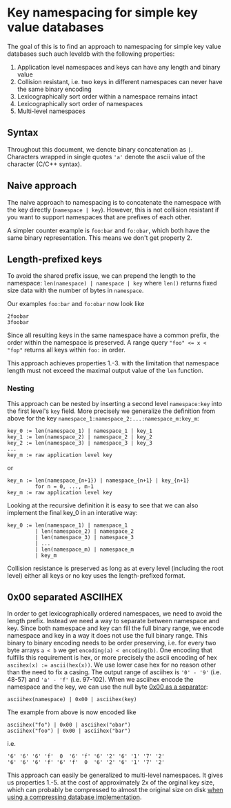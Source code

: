 # Key namespacing for simple key value databases

The goal of this is to find an approach to namespacing for simple key value
databases such auch leveldb with the following properties:

1. Application level namespaces and keys can have any length and binary value
2. Collision resistant, i.e. two keys in different namespaces can never have the
   same binary encoding
3. Lexicographically sort order within a namespace remains intact
4. Lexicographically sort order of namespaces
5. Multi-level namespaces

## Syntax

Throughout this document, we denote binary concatenation as `|`. Characters
wrapped in single quotes `'a'` denote the ascii value of the character (C/C++
syntax).

## Naive approach

The naive approach to namespacing is to concatenate the namespace with the key
directly (`namespace | key`). However, this is not collision resistant if you
want to support namespaces that are prefixes of each other.

A simpler counter example is `foo:bar` and `fo:obar`, which both have the same
binary representation. This means we don't get property 2.

## Length-prefixed keys

To avoid the shared prefix issue, we can prepend the length to the namespace:
`len(namespace) | namespace | key` where `len()` returns fixed size data with
the number of bytes in `namespace`.

Our examples `foo:bar` and `fo:obar` now look like

```
2foobar
3foobar
```

Since all resulting keys in the same namespace have a common prefix, the order
within the namespace is preserved. A range query `"foo" <= x < "fop"` returns
all keys within `foo:` in order.

This approach achieves properties 1.-3. with the limitation that namespace
length must not exceed the maximal output value of the `len` function.

### Nesting

This approach can be nested by inserting a second level `namespace:key` into the
first level's `key` field. More precisely we generalize the definition from
above for the key `namespace_1:namespace_2:...:namespace_m:key_m`:

```
key_0 := len(namespace_1) | namespace_1 | key_1
key_1 := len(namespace_2) | namespace_2 | key_2
key_2 := len(namespace_3) | namespace_3 | key_3
...
key_m := raw application level key
```

or

```
key_n := len(namespace_{n+1}) | namespace_{n+1} | key_{n+1}
         for n = 0, ..., m-1
key_m := raw application level key
```

Looking at the recursive definition it is easy to see that we can also implement
the final key_0 in an interative way:

```
key_0 := len(namespace_1) | namespace_1
         | len(namespace_2) | namespace_2
         | len(namespace_3) | namespace_3
         | ...
         | len(namespace_m) | namespace_m
         | key_m
```

Collision resistance is preserved as long as at every level (including the root
level) either all keys or no key uses the length-prefixed format.

## 0x00 separated ASCIIHEX

In order to get lexicographically ordered namespaces, we need to avoid the
length prefix. Instead we need a way to separate between namespace and key.
Since both namespace and key can fill the full binary range, we encode namespace
and key in a way it does not use the full binary range. This binary to binary
encoding needs to be order preserving, i.e. for every two byte arrays `a < b` we
get `encoding(a) < encoding(b)`. One encoding that fulfills this requirement is
hex, or more precisely the ascii encoding of hex `ascihex(x) := ascii(hex(x))`.
We use lower case hex for no reason other than the need to fix a casing. The
output range of asciihex is `'0' - '9'` (i.e. 48-57) and `'a' - 'f'` (i.e.
97-102). When we asciihex encode the namespace and the key, we can use the null
byte [0x00 as a separator](docs/choice_of_separator.md):

```
asciihex(namespace) | 0x00 | asciihex(key)
```

The example from above is now encoded like

```
asciihex("fo") | 0x00 | asciihex("obar")
asciihex("foo") | 0x00 | asciihex("bar")
```

i.e.

```
'6' '6' '6' 'f'  0  '6' 'f' '6' '2' '6' '1' '7' '2'
'6' '6' '6' 'f' '6' 'f'  0  '6' '2' '6' '1' '7' '2'
```

This approach can easily be generalized to multi-level namespaces. It gives us
properties 1.-5. at the cost of approximately 2x of the orginal key size, which
can probably be compressed to almost the original size on disk
[when using a compressing database implementation](https://github.com/google/leveldb/blob/v1.20/include/leveldb/options.h#L19-L28).
